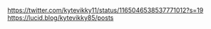 https://twitter.com/kytevikky11/status/1165046538537771012?s=19
 https://lucid.blog/kytevikky85/posts
